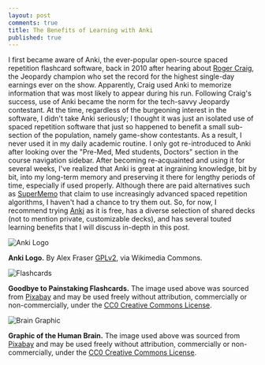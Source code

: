 ```yaml
---
layout: post
comments: true
title: The Benefits of Learning with Anki
published: true
---
```


I first became aware of Anki, the ever-popular open-source spaced repetition flashcard software, back in 2010 after hearing about [Roger Craig](https://en.wikipedia.org/wiki/Roger_Craig_(Jeopardy!_contestant)), the Jeopardy champion who set the record for the highest single-day earnings ever on the show. Apparently, Craig used Anki to memorize information that was most likely to appear during his run. Following Craig's success, use of Anki became the norm for the tech-savvy Jeopardy contestant. At the time, regardless of the burgeoning interest in the software, I didn't take Anki seriously; I thought it was just an isolated use of spaced repetition software that just so happened to benefit a small sub-section of the population, namely game-show contestants. As a result, I never used it in my daily academic routine. I only got re-introduced to Anki after looking over the "Pre-Med, Med students, Doctors" section in the course navigation sidebar. After becoming re-acquainted and using it for several weeks, I've realized that Anki is great at ingraining knowledge, bit by bit, into my long-term memory and preserving it there for lengthy periods of time, especially if used properly. Although there are paid alternatives such as [SuperMemo](https://www.supermemo.com/en/frontpage) that claim to use increasingly advanced spaced repetition algorithms, I haven't had a chance to try them out. So, for now, I recommend trying [Anki](https://apps.ankiweb.net/) as it is free, has a diverse selection of shared decks (not to mention private, customizable decks), and has several touted learning benefits that I will discuss in-depth in this post.

![Anki Logo](https://upload.wikimedia.org/wikipedia/commons/thumb/3/3d/Anki-icon.svg/240px-Anki-icon.svg.png)

**Anki Logo.** By Alex Fraser [GPLv2](https://www.gnu.org/licenses/old-licenses/gpl-2.0.html), via Wikimedia Commons.

![Flashcards](https://soccerfn1423.github.io/flashcards-1591812_640.jpg)

**Goodbye to Painstaking Flashcards.** The image used above was sourced from [Pixabay](https://pixabay.com/en/flashcards-cards-paper-1591812/) and may be used freely without attribution, commercially or non-commercially, under the [CC0 Creative Commons License](https://creativecommons.org/share-your-work/public-domain/cc0/).







![Brain Graphic](https://soccerfn1423.github.io/brain-1787622_640.jpg)

**Graphic of the Human Brain.** The image used above was sourced from [Pixabay](https://pixabay.com/en/brain-human-anatomy-anatomy-human-1787622/) and may be used freely without attribution, commercially or non-commercially, under the [CC0 Creative Commons License](https://creativecommons.org/share-your-work/public-domain/cc0/).
